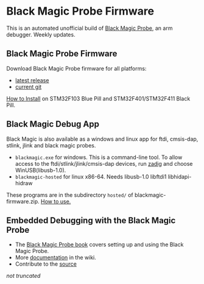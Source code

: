 # Black Magic Probe Firmware

This is an automated unofficial build of [Black Magic Probe](https://black-magic.org/), an arm debugger. Weekly updates.

## Black Magic Probe Firmware

Download Black Magic Probe firmware for all platforms:

- [latest release](../../releases/latest/download/blackmagic-firmware.zip)
- [current git](../../releases/download/current/blackmagic-firmware.zip)

[How to Install](INSTALL.md) on STM32F103 Blue Pill and STM32F401/STM32F411 Black Pill.

## Black Magic Debug App

Black Magic is also available as a windows and linux app for ftdi, cmsis-dap, stlink, jlink and black magic probes.

- ``blackmagic.exe`` for windows. This is a command-line tool. To allow access to the ftdi/stlink/jlink/cmsis-dap devices, run [zadig](https://zadig.akeo.ie/) and choose WinUSB(libusb-1.0).
- ``blackmagic-hosted`` for linux x86-64. Needs libusb-1.0 libftdi1 libhidapi-hidraw

These programs are in the subdirectory ``hosted/`` of blackmagic-firmware.zip.
[How to use.](https://github.com/blackmagic-debug/blackmagic/blob/main/src/platforms/hosted/README.md)

## Embedded Debugging with the Black Magic Probe

- The  [Black Magic Probe book](https://github.com/compuphase/Black-Magic-Probe-Book/releases/latest/download/BlackMagicProbe.pdf) covers setting up and using the Black Magic Probe.
- More [documentation](https://black-magic.org/) in the wiki.
- Contribute to the [source](https://github.com/blackmagic-debug/blackmagic)

_not truncated_
